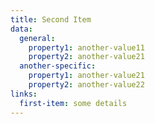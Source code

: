 ```yaml
---
title: Second Item
data: 
  general:
    property1: another-value11
    property2: another-value21
  another-specific:
    property1: another-value21
    property2: another-value22
links:
  first-item: some details
---
```

